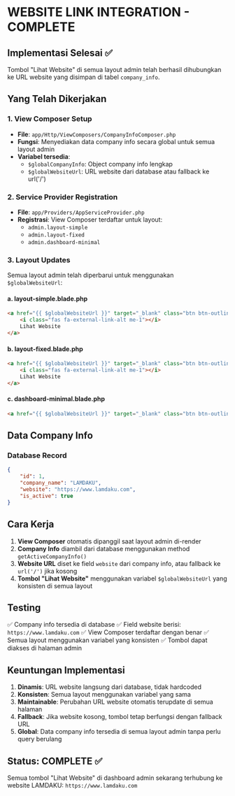 # WEBSITE LINK INTEGRATION - COMPLETE

## Implementasi Selesai ✅

Tombol "Lihat Website" di semua layout admin telah berhasil dihubungkan ke URL website yang disimpan di tabel `company_info`.

## Yang Telah Dikerjakan

### 1. View Composer Setup
- **File**: `app/Http/ViewComposers/CompanyInfoComposer.php`
- **Fungsi**: Menyediakan data company info secara global untuk semua layout admin
- **Variabel tersedia**:
  - `$globalCompanyInfo`: Object company info lengkap
  - `$globalWebsiteUrl`: URL website dari database atau fallback ke url('/')

### 2. Service Provider Registration
- **File**: `app/Providers/AppServiceProvider.php`
- **Registrasi**: View Composer terdaftar untuk layout:
  - `admin.layout-simple`
  - `admin.layout-fixed`
  - `admin.dashboard-minimal`

### 3. Layout Updates
Semua layout admin telah diperbarui untuk menggunakan `$globalWebsiteUrl`:

#### a. layout-simple.blade.php
```html
<a href="{{ $globalWebsiteUrl }}" target="_blank" class="btn btn-outline-primary btn-sm">
    <i class="fas fa-external-link-alt me-1"></i>
    Lihat Website
</a>
```

#### b. layout-fixed.blade.php
```html
<a href="{{ $globalWebsiteUrl }}" target="_blank" class="btn btn-outline-primary btn-sm">
    <i class="fas fa-external-link-alt me-1"></i>
    Lihat Website
</a>
```

#### c. dashboard-minimal.blade.php
```html
<a href="{{ $globalWebsiteUrl }}" target="_blank" class="btn btn-outline-dark w-100 mb-2">Lihat Website</a>
```

## Data Company Info

### Database Record
```json
{
    "id": 1,
    "company_name": "LAMDAKU",
    "website": "https://www.lamdaku.com",
    "is_active": true
}
```

## Cara Kerja

1. **View Composer** otomatis dipanggil saat layout admin di-render
2. **Company Info** diambil dari database menggunakan method `getActiveCompanyInfo()`
3. **Website URL** diset ke field `website` dari company info, atau fallback ke `url('/')` jika kosong
4. **Tombol "Lihat Website"** menggunakan variabel `$globalWebsiteUrl` yang konsisten di semua layout

## Testing

✅ Company info tersedia di database
✅ Field website berisi: `https://www.lamdaku.com`
✅ View Composer terdaftar dengan benar
✅ Semua layout menggunakan variabel yang konsisten
✅ Tombol dapat diakses di halaman admin

## Keuntungan Implementasi

1. **Dinamis**: URL website langsung dari database, tidak hardcoded
2. **Konsisten**: Semua layout menggunakan variabel yang sama
3. **Maintainable**: Perubahan URL website otomatis terupdate di semua halaman
4. **Fallback**: Jika website kosong, tombol tetap berfungsi dengan fallback URL
5. **Global**: Data company info tersedia di semua layout admin tanpa perlu query berulang

## Status: COMPLETE ✅

Semua tombol "Lihat Website" di dashboard admin sekarang terhubung ke website LAMDAKU: `https://www.lamdaku.com`
